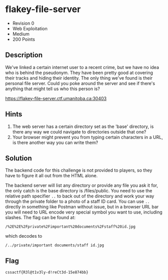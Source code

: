 # flakey-file-server
- Revision 0
- Web Exploitation
- Medium
- 200 Points

## Description
We've linked a certain internet user to a recent crime, but we have no idea who is behind the pseudonym. They have been pretty good at covering their tracks and hiding their identity. The only thing we've found is their personal file server. Could you poke around the server and see if there's anything that might tell us who this person is?

<https://flakey-file-server.ctf.umanitoba.ca:30403>

## Hints
1. The web server has a certain directory set as the 'base' directory, is there any way we could navigate to directories outside that one?
2. Your browser might prevent you from typing certain characters in a URL, is there another way you can write them?

## Solution
The backend code for this challenge is not provided to players, so they have to figure it all out from the HTML alone.

The backend server will list any directory or provide any file you ask it for, the only catch is the base directory is /files/public. You need to use the relative path specifier `..` to back out of the directory and work your way through the private folder to a photo of a staff ID card. You can use `..` directly in something like Postman without issue, but in a browser URL bar you will need to URL encode very special symbol you want to use, including slashes. The flag can be found at:

`/%2E%2E%2Fprivate%2Fimportant%20documents%2Fstaff%20id.jpg`

which decodes to

`/../private/important documents/staff id.jpg`

## Flag
`cssactf{R3l@t1v3ly-d!reCt3d-15e874bb}`
